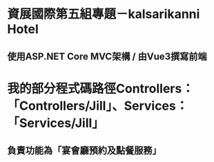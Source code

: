 # 資展國際第五組專題－kalsarikanni Hotel
使用ASP.NET Core MVC架構 / 由Vue3撰寫前端
-
# 我的部分程式碼路徑Controllers：「Controllers/Jill」、Services：「Services/Jill」
負責功能為「宴會廳預約及點餐服務」
-
